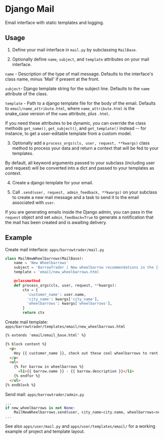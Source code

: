 # Django Mail

Email interface with static templates and logging.

## Usage

1. Define your mail interface in `mail.py` by subclassing `MailBase`.

2. Optionally define `name`, `subject`, and `template` attributes on your mail
interface.

`name` - Description of the type of mail message. Defaults to the interface's
class name, minus 'Mail' if present at the front.

`subject`- Django template string for the subject line. Defaults to the `name`
attribute of the class.

`template` - Path to a django template file for the body of the email. Defaults to
`email/name_attribute.html`, where `name_attribute.html` is the snake_case version
of the `name` attribute, plus `.html`.

If you need these attributes to be dynamic, you can override the class methods
`get_name()`, `get_subject()`, and `get_template()` instead -- for instance, to
get a user-editable template from a custom model.

3. Optionally add a `process_args(cls, user, request, **kwargs)` class method
to process your data and return a context that will be fed to your templates.

By default, all keyword arguments passed to your subclass (including user and
request) will be converted into a dict and passed to your templates as context.

4. Create a django template for your email.

5. Call `.send(user, request, admin_feedback, **kwargs)` on your subclass to
create a new mail message and a task to send it to the email associated with
`user`.

If you are generating emails inside the Django admin, you can pass in the `request`
object and set `admin_feedback=True` to generate a notification that the mail
has been created and is awaiting delivery.

## Example

Create mail interface:
`apps/barrowtrader/mail.py`
```python
class MailNewWheelbarrows(MailBase):
    name = 'New Wheelbarrows'
    subject = 'BarrowTrader | New wheelbarrow recommendations in the {{ city_name }} area!'
    template = 'email/new_wheelbarrows.html

    @classmethod
    def process_args(cls, user, request, **kwargs):
        ctx = {
          'customer_name': user.name,
          'city_name': kwargs['city_name'],
          'wheelbarrows': kwargs['wheelbarrows'],
        }
        return ctx
```

Create mail template:
`apps/barrowtrader/templates/email/new_wheelbarrows.html`
```html
{% extends 'email/email_base.html' %}

{% block content %}
  <p>
    Hey {{ customer_name }}, check out these cool wheelbarrows to rent!
  </p>
  <ul>
    {% for barrow in wheelbarrows %}
      <li>{{ barrow.name }} - {{ barrow.description }}</li>
    {% endfor %}
  </ul>
{% endblock %}
```

Send mail:
`apps/barrowtrader/admin.py`
```python
...
if new_wheelbarrows is not None:
    MailNewWheelbarrows.send(user, city_name=city.name, wheelbarrows=new_wheelbarrows)
...
```

See also `apps/user/mail.py` and `apps/user/templates/email/` for a working example of
project and template layout.
